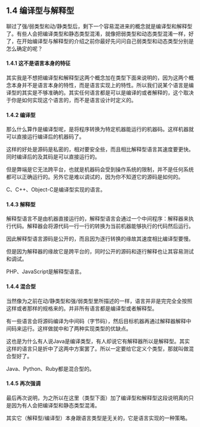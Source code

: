 ## 1.4 编译型与解释型

聊过了强/弱类型和动/静类型后，剩下一个容易混进来的概念就是编译型和解释型了。有些人会把编译类型和静态类型混淆，就像把弱类型和动态类型混淆一样，好了，在开始编译型与解释型的介绍之前你最好先问问自己弱类型和动态类型分别是怎么确定的呢？

#### 1.4.1 这不是语言本身的特征

其实我是不想把编译型和解释型这两个概念加在类型下面来说明的，因为这两个概念本身并不是语言本身的特性，而是语言实现上的特性。所以我们说某个语言是编译型的其实是不够准确的。其实任何语言都是可以是编译的或者解释的，这个取决于你是如何实现这个语言的，而不是语言设计时定义的。


#### 1.4.2 编译型

那么什么算作是编译型呢，是将程序转换为特定机器能运行的机器码。这样机器就可以直接运行编译后的机器码了。

这样的好处是源码是私密的，相对要安全些，而且相比解释型语言其速度要更快。同时编译后的及其码是可以直接运行的。

但是弊端是它无法跨平台，也就是机器码会受到操作系统的限制，并不是任何系统都可以正确运行的。另外它是难以调试的，因为你不知道它的源码是如何的。

C、C++、Object-C是编译型实现的语言。

#### 1.4.3 解释型

解释型语言不是由机器直接运行的，解释型语言会通过一个中间程序：解释器来执行代码。解释器会将源代码一行一行的转换为当前机器能够执行的代码然后运行。

因此解释型语言源码是公开的，而且因为逐行转换的缘故其速度相比编译型要慢。

但是因为解释器的缘故它是跨平台的，同时公开的源码和逐行解释也让其容易测试和调试。

PHP、JavaScript是解释型语言。

#### 1.4.4 混合型

当然像为之前在动/静类型和强/弱类型里所描述的一样，语言并非是完完全全按照这样或者那样的规格来的。并非所有语言都是编译型或者解释型。

有一些语言会将源码编译为中间码（字节码），然后目标机器再通过解释器解释中间码来运行。这样做就中和了两种实现类型的优缺点。

这也是为什么有人说Java是编译类型，有人却说它有解释器所以是解释型。其实这样的语言只是折中了这两中方案罢了。所以一定要给它定义个类型，那就叫做混合型好了。

Java、Python、Ruby都是混合型的。


#### 1.4.5 再次强调

最后再次说明，为之所以在这里（类型下面）加了编译型和解释型这段说明真的只是因为有人会把编译型和静态类型混淆。

其实它（解释型/编译型）本身跟语言类型是无关的，它是语言实现的一种策略。
